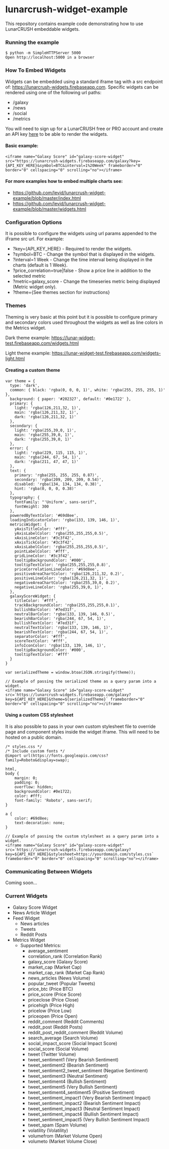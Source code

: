 # lunarcrush-widget-example

This repository contains example code demonstrating how to use LunarCRUSH embeddable widgets.

### Running the example
```
$ python -m SimpleHTTPServer 5000
Open http://localhost:5000 in a browser
```

### How To Embed Widgets

Widgets can be embedded using a standard iframe tag with a src endpoint of: https://lunarcrush-widgets.firebaseapp.com. Specific widgets can be rendered using one of the following url paths:
- /galaxy
- /news
- /social
- /metrics

You will need to sign up for a LunarCRUSH free or PRO account and create an API key [here](https://lunarcrush.com/settings/api) to be able to render the widgets. 

#### Basic example:

```<iframe name="Galaxy Score" id="galaxy-score-widget" src="https://lunarcrush-widgets.firebaseapp.com/galaxy?key={API_KEY_HERE}&symbol=BTC&interval=1%20Week" frameborder="0" border="0" cellspacing="0" scrolling="no"></iframe>```

#### For more examples how to embed multiple charts see: 
- https://github.com/levid/lunarcrush-widget-example/blob/master/index.html
- https://github.com/levid/lunarcrush-widget-example/blob/master/widgets.html

### Configuration Options

It is possible to configure the widgets using url params appended to the iFrame src url. For example:
  
  * ?key={API_KEY_HERE} - Required to render the widgets.
  * ?symbol=BTC - Change the symbol that is displayed in the widgets.
  * ?interval=1 Week - Change the time interval being displayed in the charts (default is 1 Week).
  * ?price_correlation=true|false - Show a price line in addition to the selected metric
  * ?metric=galaxy_score - Change the timeseries metric being displayed (Metric widget only).
  * ?theme={See themes section for instructions}

### Themes

Theming is very basic at this point but it is possible to configure primary and secondary colors used throughout the widgets as well as line colors in the Metrics widget.

Dark theme example: https://lunar-widget-test.firebaseapp.com/widgets.html

Light theme example: https://lunar-widget-test.firebaseapp.com/widgets-light.html

#### Creating a custom theme

```
var theme = {
  type: 'dark',
  common: { black: 'rgba(0, 0, 0, 1)', white: 'rgba(255, 255, 255, 1)' },
  background: { paper: '#202327', default: '#0e1722' },
  primary: {
    light: 'rgba(126,211,32, 1)',
    main: 'rgba(126,211,32, 1)',
    dark: 'rgba(126,211,32, 1)'
  },
  secondary: {
    light: 'rgba(255,39,0, 1)',
    main: 'rgba(255,39,0, 1)',
    dark: 'rgba(255,39,0, 1)'
  },
  error: {
    light: 'rgba(229, 115, 115, 1)',
    main: 'rgba(244, 67, 54, 1)',
    dark: 'rgba(211, 47, 47, 1)'
  },
  text: {
    primary: 'rgba(255, 255, 255, 0.87)',
    secondary: 'rgba(209, 209, 209, 0.54)',
    disabled: 'rgba(134, 134, 134, 0.38)',
    hint: 'rgba(0, 0, 0, 0.38)'
  },
  typography: {
    fontFamily: "'Uniform', sans-serif",
    fontWeight: 300
  },
  poweredByTextColor: '#69d8ee',
  loadingIndicatorColor: 'rgba(133, 139, 146, 1)',
  metricsWidget: {
    yAxisTitleColor: '#fff',
    yAxisLabelColor: 'rgba(255,255,255,0.5)',
    xAxisLineColor: '#3c3f42',
    xAxisTickColor: '#3c3f42',
    xAxisLabelColor: 'rgba(255,255,255,0.5)',
    pointLabelColor: '#fff',
    gridLineColor: '#3c3f42',
    tooltipBackgroundColor: '#000',
    tooltipTextColor: 'rgba(255,255,255,0.8)',
    priceCorrelationLineColor: '#69d8ee',
    positiveAreaChartColor: 'rgba(126,211,32, 0.2)',
    positiveLineColor: 'rgba(126,211,32, 1)',
    negativeAreaChartColor: 'rgba(255,39,0, 0.2)',
    negativeLineColor: 'rgba(255,39,0, 1)',
  },
  galaxyScoreWidget: {
    titleColor: '#fff',
    trackBackgroundColor: 'rgba(255,255,255,0.1)',
    bullishBarColor: '#7ed31f',
    neutralBarColor: 'rgba(133, 139, 146, 0.5)',
    bearishBarColor: 'rgba(244, 67, 54, 1)',
    bullishTextColor: '#7ed31f',
    neutralTextColor: 'rgba(133, 139, 146, 1)',
    bearishTextColor: 'rgba(244, 67, 54, 1)',
    separatorColor: '#fff',
    scoreTextColor: '#fff',
    infoIconColor: 'rgba(133, 139, 146, 1)',
    tooltipBackgroundColor: '#000',
    tooltipTextColor: '#fff'
  }
}

var serializedTheme = window.btoa(JSON.stringify(theme));

// Example of passing the serialized theme as a query param into a widget.
<iframe name="Galaxy Score" id="galaxy-score-widget" src=`https://lunarcrush-widgets.firebaseapp.com/galaxy?key=${API_KEY_HERE}&theme=${serializedTheme}` frameborder="0" border="0" cellspacing="0" scrolling="no"></iframe>
```

#### Using a custom CSS stylesheet

It is also possible to pass in your own custom stylesheet file to override page and component styles inside the widget iframe. This will need to be hosted on a public domain.

```
/* styles.css */
/* Include custom fonts */
@import url(https://fonts.googleapis.com/css?family=Roboto&display=swap);

html,
body {
	margin: 0;
	padding: 0;
	overflow: hidden;
	backgroundColor: #0e1722;
	color: #fff;
	font-family: 'Roboto', sans-serif;
}

a {
	color: #69d8ee;
	text-decoration: none;
}

// Example of passing the custom stylesheet as a query param into a widget.
<iframe name="Galaxy Score" id="galaxy-score-widget" src=`https://lunarcrush-widgets.firebaseapp.com/galaxy?key=${API_KEY_HERE}&stylesheet=https://yourdomain.com/styles.css` frameborder="0" border="0" cellspacing="0" scrolling="no"></iframe>

```

### Communicating Between Widgets

Coming soon...

### Current Widgets

* Galaxy Score Widget
* News Article Widget
* Feed Widget
  - News articles
  - Tweets
  - Reddit Posts
* Metrics Widget
  - Supported Metrics:
    - average_sentiment
    - correlation_rank (Correlation Rank)
    - galaxy_score (Galaxy Score)
    - market_cap (Market Cap)
    - market_cap_rank (Market Cap Rank)
    - news_articles (News Volume)
    - popular_tweet (Popular Tweets)
    - price_btc (Price BTC)
    - price_score (Price Score)
    - priceclose (Price Close)
    - pricehigh (Price High)
    - pricelow (Price Low)
    - priceopen (Price Open)
    - reddit_comment (Reddit Comments)
    - reddit_post (Reddit Posts)
    - reddit_post_reddit_comment (Reddit Volume)
    - search_average (Search Volume)
    - social_impact_score (Social Impact Score)
    - social_score (Social Volume)
    - tweet (Twitter Volume)
    - tweet_sentiment1 (Very Bearish Sentiment)
    - tweet_sentiment2 (Bearish Sentiment)
    - tweet_sentiment2_tweet_sentiment (Negative Sentiment)
    - tweet_sentiment3 (Neutral Sentiment)
    - tweet_sentiment4 (Bullish Sentiment)
    - tweet_sentiment5 (Very Bullish Sentiment)
    - tweet_sentiment4_sentiment5 (Positive Sentiment)
    - tweet_sentiment_impact1 (Very Bearish Sentiment Impact)
    - tweet_sentiment_impact2 (Bearish Sentiment Impact)
    - tweet_sentiment_impact3 (Neutral Sentiment Impact)
    - tweet_sentiment_impact4 (Bullish Sentiment Impact)
    - tweet_sentiment_impact5 (Very Bullish Sentiment Impact)
    - tweet_spam (Spam Volume)
    - volatility (Volatility)
    - volumefrom (Market Volume Open)
    - volumeto (Market Volume Close)
